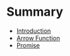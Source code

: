# Summary

* [Introduction](README.md)
* [Arrow Function](arrow-function/index.md)
* [Promise](promise/index.md)
